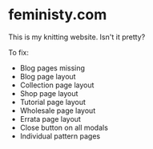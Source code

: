 feministy.com
=============

This is my knitting website. Isn't it pretty?

To fix:

* Blog pages missing
* Blog page layout
* Collection page layout
* Shop page layout
* Tutorial page layout
* Wholesale page layout
* Errata page layout
* Close button on all modals
* Individual pattern pages
